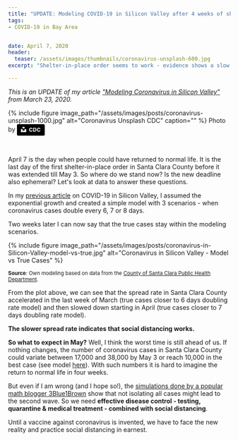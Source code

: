 ```yaml
---
title: "UPDATE: Modeling COVID-19 in Silicon Valley after 4 weeks of shelter-in-place order "
tags:
- COVID-19 in Bay Area


date: April 7, 2020
header:
  teaser: /assets/images/thumbnails/coronavirus-unsplash-600.jpg
excerpt: "Shelter-in-place order seems to work - evidence shows a slow down in spread of Coronavirus in Silicon Valley."

---
```

*This is an UPDATE of my article ["Modeling Coronavirus in Silicon Valley"](https://www.cross-validated.com/Modeling-Coronavirus-in-Silicon-Valley/) from March 23, 2020.* 

{% include figure image_path="/assets/images/posts/coronavirus-unsplash-1000.jpg" alt="Coronavirus Unsplash CDC" caption="" %}
Photo by <a style="background-color:black;color:white;text-decoration:none;padding:4px 6px;font-family:-apple-system, BlinkMacSystemFont, &quot;San Francisco&quot;, &quot;Helvetica Neue&quot;, Helvetica, Ubuntu, Roboto, Noto, &quot;Segoe UI&quot;, Arial, sans-serif;font-size:12px;font-weight:bold;line-height:1.2;display:inline-block;border-radius:3px" href="https://unsplash.com/@cdc?utm_medium=referral&amp;utm_campaign=photographer-credit&amp;utm_content=creditBadge" target="_blank" rel="noopener noreferrer" title="Download free do whatever you want high-resolution photos from CDC"><span style="display:inline-block;padding:2px 3px"><svg xmlns="http://www.w3.org/2000/svg" style="height:12px;width:auto;position:relative;vertical-align:middle;top:-2px;fill:white" viewBox="0 0 32 32"><title>unsplash-logo</title><path d="M10 9V0h12v9H10zm12 5h10v18H0V14h10v9h12v-9z"></path></svg></span><span style="display:inline-block;padding:2px 3px">CDC</span></a>


&nbsp;
&nbsp;

April 7 is the day when people could have returned to normal life. It is the last day of the first shelter-in-place order in Santa Clara County before it was extended till May 3. So where do we stand now? Is the new deadline also ephemeral? Let's look at data to answer these questions.

In my [previous article](https://www.cross-validated.com/Modeling-Coronavirus-in-Silicon-Valley/) on COVID-19 in Silicon Valley, I assumed the exponential growth and created a simple model with 3 scenarios - when coronavirus cases double every 6, 7 or 8 days. 

Two weeks later I can now say that the true cases stay within the modeling scenarios. 

{% include figure image_path="/assets/images/posts/coronavirus-in-Silicon-Valley-model-vs-true.jpg" alt="Coronavirus in Silicon Valley - Model vs True Cases" %}

<sup>**Source**: Own modeling based on data from the [County of Santa Clara Public Health Department](https://www.sccgov.org/sites/phd/DiseaseInformation/novel-coronavirus/Pages/dashboard.aspx). </sup>

From the plot above, we can see that the spread rate in Santa Clara County accelerated in the last week of March (true cases closer to 6 days doubling rate model) and then slowed down starting in April (true cases closer to 7 days doubling rate model). 

**The slower spread rate indicates that social distancing works.** 


**So what to expect in May?**
Well, I think the worst time is still ahead of us. If nothing changes, the number of coronavirus cases in Santa Clara County could variate between 17,000 and 38,000 by May 3 or reach 10,000 in the best case (see model [here](https://www.cross-validated.com/Modeling-Coronavirus-in-Silicon-Valley/)). With such numbers it is hard to imagine the return to normal life in four weeks. 


But even if I am wrong (and I hope so!), the [simulations done by a popular math blogger 3Blue1Brown](https://www.youtube.com/watch?v=gxAaO2rsdIs&feature=youtu.be) show that not isolating all cases might lead to the second wave. So we need **effective disease control - testing, quarantine & medical treatment - combined with social distancing**.

Until a vaccine against coronavirus is invented, we have to face the new reality and practice social distancing in earnest. 



